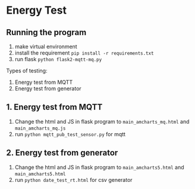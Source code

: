 # Energy Test
## Running the program
1. make virtual environment
2. install the requirement `pip install -r requirements.txt`
3. run flask `python flask2-mqtt-mq.py`

Types of testing:
1. Energy test from MQTT
2. Energy test from generator

## 1. Energy test from MQTT
1. Change the html and JS in flask program to `main_amcharts_mq.html` and `main_amcharts_mq.js`
2. run `python mqtt_pub_test_sensor.py` for mqtt

## 2. Energy test from generator
1. Change the html and JS in flask program to `main_amcharts5.html` and `main_amcharts5.html`
2. run `python date_test_rt.html` for csv generator